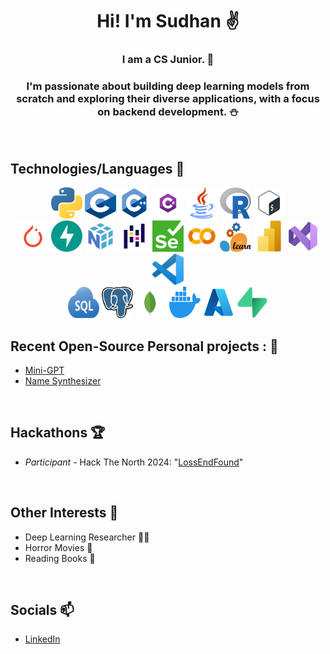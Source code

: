 <div align='center'>

# Hi! I'm Sudhan ✌️

### I am a CS Junior.  📓

### I'm passionate about building deep learning models from scratch and exploring their diverse applications, with a focus on backend development. ⛄

</div>

</br>

## Technologies/Languages 📑

<div align="center">

<img src="./icons/python.png" alt="python" width="50rem" height="50rem" />
<img src="./icons/c.png" alt="c" width="50rem" height="50rem" />
<img src="./icons/cpp.png" alt="C++" width="50rem" height="50rem" />
<img src="./icons/Csharp_Logo.png" alt="C#" width="50rem" height="50rem" />
<img src="./icons/java.png" alt="java" width="50rem" height="50rem" />
<img src="./icons/R_logo.svg" alt="R" width="50rem" height="50rem" />
<img src="./icons/bash.svg" alt="bash" width="50rem" height="50rem" />

<br>

<img src="./icons/pytorch.png" alt="pytorch" width="50rem" height="50rem" />
<img src="./icons/fastapi-1.svg" alt="FastAPI" width="50rem" height="50rem" />
<img src="./icons/numpy.png" alt="numpy" width="50rem" height="50rem" />
<img src="./icons/pandas.png" alt="pandas" width="50rem" height="50rem" />
<img src="./icons/Selenium_Logo.png" alt="Selenium" width="50rem" height="50rem" />
<img src="./icons/GoogleColab.png" alt="GoogleColab" width="50rem" height="50rem" />
<img src="./icons/sklearn.png" alt="sklearn" width="50rem" height="50rem" />
<img src="./icons/power-bi-icon.png" alt="PowerBI" width="50rem" height="50rem" />
<img src="./icons/Visual_Studio_Icon_2022.svg" alt="VisualStudio" width="50rem" height="50rem" />
<img src="./icons/VSCode.png" alt="VSCode" width="50rem" height="50rem" />

<br>

<img src="./icons/sql.png" alt="sql" width="50rem" height="50rem" />
<img src="./icons/Postgresql_elephant.svg" alt="Postgresql" width="50rem" height="50rem" />
<img src="./icons/mongodb-icon-1.svg" alt="MongoDB" width="50rem" height="50rem" />
<img src="./icons/docker.png" alt="docker" width="50rem" height="50rem" />
<img src="./icons/azure.png" alt="azure" width="50rem" height="50rem" />
<img src="./icons/supabase.png" alt="supabase" width="50rem" height="50rem" />

</div>


## Recent Open-Source Personal projects : 🚀

- [Mini-GPT](https://github.com/Sudhan-Dahake/Mini-GPT)
- [Name Synthesizer](https://github.com/Sudhan-Dahake/WaveNet-NameSynth)

</br>

## Hackathons 🏆

- _Participant_ - Hack The North 2024: "[LossEndFound](https://github.com/Sudhan-Dahake/LossEndFound)"

</br>

## Other Interests 🌠

- Deep Learning Researcher 👨‍💻
- Horror Movies 👹
- Reading Books 📔

</br>

## Socials 📫

- [LinkedIn](https://www.linkedin.com/in/sudhandahake/)